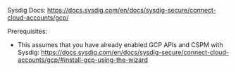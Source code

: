 Sysdig Docs: https://docs.sysdig.com/en/docs/sysdig-secure/connect-cloud-accounts/gcp/


Prerequisites:
- This assumes that you have already enabled GCP APIs and CSPM with Sysdig: https://docs.sysdig.com/en/docs/sysdig-secure/connect-cloud-accounts/gcp/#install-gcp-using-the-wizard

